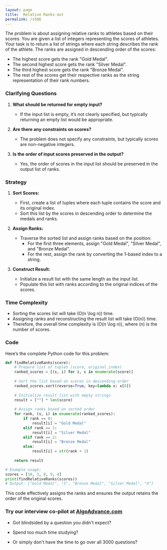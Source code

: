 ```yaml
---
layout: page
title:  Relative Ranks-out
permalink: /s506
---
```


The problem is about assigning relative ranks to athletes based on their scores. You are given a list of integers representing the scores of athletes. Your task is to return a list of strings where each string describes the rank of the athlete. The ranks are assigned in descending order of the scores:

- The highest score gets the rank "Gold Medal".
- The second highest score gets the rank "Silver Medal".
- The third highest score gets the rank "Bronze Medal".
- The rest of the scores get their respective ranks as the string representation of their rank numbers.

### Clarifying Questions

1. **What should be returned for empty input?**
   - If the input list is empty, it’s not clearly specified, but typically returning an empty list would be appropriate.

2. **Are there any constraints on scores?**
   - The problem does not specify any constraints, but typically scores are non-negative integers.

3. **Is the order of input scores preserved in the output?**
   - Yes, the order of scores in the input list should be preserved in the output list of ranks.

### Strategy

1. **Sort Scores:**
   - First, create a list of tuples where each tuple contains the score and its original index.
   - Sort this list by the scores in descending order to determine the medals and ranks.

2. **Assign Ranks:**
   - Traverse the sorted list and assign ranks based on the position:
     - For the first three elements, assign "Gold Medal", "Silver Medal", and "Bronze Medal".
     - For the rest, assign the rank by converting the 1-based index to a string.

3. **Construct Result:**
   - Initialize a result list with the same length as the input list.
   - Populate this list with ranks according to the original indices of the scores.

### Time Complexity

- Sorting the scores list will take \(O(n \log n)\) time.
- Assigning ranks and reconstructing the result list will take \(O(n)\) time.
- Therefore, the overall time complexity is \(O(n \log n)\), where \(n\) is the number of scores.

### Code

Here’s the complete Python code for this problem:

```python
def findRelativeRanks(score):
    # Prepare list of tuples (score, original_index)
    ranked_scores = [(s, i) for i, s in enumerate(score)]
    
    # Sort the list based on scores in descending order
    ranked_scores.sort(reverse=True, key=lambda x: x[0])
    
    # Initialize result list with empty strings
    result = [""] * len(score)
    
    # Assign ranks based on sorted order
    for rank, (s, i) in enumerate(ranked_scores):
        if rank == 0:
            result[i] = "Gold Medal"
        elif rank == 1:
            result[i] = "Silver Medal"
        elif rank == 2:
            result[i] = "Bronze Medal"
        else:
            result[i] = str(rank + 1)
    
    return result

# Example usage:
scores = [10, 3, 8, 9, 4]
print(findRelativeRanks(scores))
# Output: ["Gold Medal", "5", "Bronze Medal", "Silver Medal", "4"]
```

This code effectively assigns the ranks and ensures the output retains the order of the original scores.


### Try our interview co-pilot at [AlgoAdvance.com](https://algoAdvance.com)

- Got blindsided by a question you didn't expect?

- Spend too much time studying?

- Or simply don't have the time to go over all 3000 questions?

